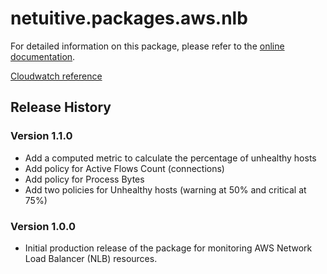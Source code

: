 # netuitive.packages.aws.nlb

For detailed information on this package, please refer to the [online documentation](https://help.netuitive.com/Content/Integrations/aws.htm).

[Cloudwatch reference](https://docs.aws.amazon.com/elasticloadbalancing/latest/network/load-balancer-cloudwatch-metrics.html)

## Release History

### Version 1.1.0

* Add a computed metric to calculate the percentage of unhealthy hosts
* Add policy for Active Flows Count (connections)
* Add policy for Process Bytes
* Add two policies for Unhealthy hosts (warning at 50% and critical at 75%)

### Version 1.0.0

* Initial production release of the package for monitoring AWS Network Load Balancer (NLB) resources.
